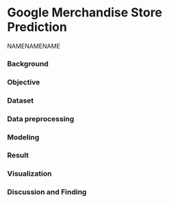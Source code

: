 # Google Merchandise Store Prediction
NAMENAMENAME

### Background

### Objective
### Dataset
### Data preprocessing
### Modeling
### Result
### Visualization

### Discussion and Finding
